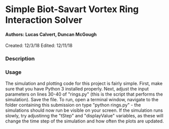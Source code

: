 # Simple Biot-Savart Vortex Ring Interaction Solver

#### Authors: Lucas Calvert, Duncan McGough
Created: 12/3/18
Edited: 12/11/18

### Description

### Usage
The simulation and plotting code for this project is fairly simple. First, make sure that you have Python 3 installed properly. Next, adjust the input parameters on lines 30-40 of "rings.py" (this is the script that performs the simulation). Save the file. To run, open a terminal window, navigate to the folder containing this submission on type "python rings.py" - the simulations should now run be visible on your screen. If the simulation runs slowly, try adjustinng the "tStep" and "displayValue" variables, as these will change the time step of the simulation and how often the plots are updated.
